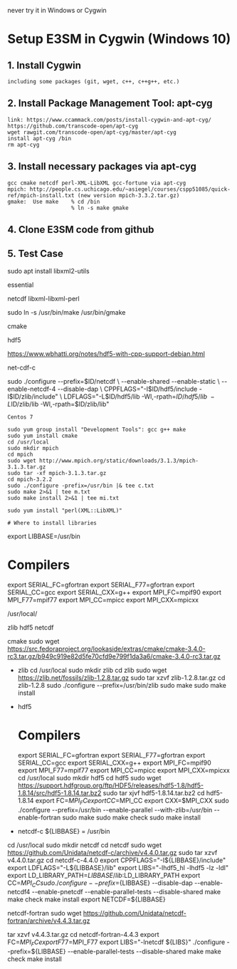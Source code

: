 

never try it in Windows or Cygwin
# Setup E3SM in Cygwin (Windows 10)

## 1. Install Cygwin
    including some packages (git, wget, c++, c++g++, etc.)
    
## 2. Install Package Management Tool: apt-cyg
    link: https://www.ccammack.com/posts/install-cygwin-and-apt-cyg/   https://github.com/transcode-open/apt-cyg
    wget rawgit.com/transcode-open/apt-cyg/master/apt-cyg
    install apt-cyg /bin
    rm apt-cyg

## 3. Install necessary packages via apt-cyg
    gcc cmake netcdf perl-XML-LibXML gcc-fortune via apt-cyg
    mpich: http://people.cs.uchicago.edu/~asiegel/courses/cspp51085/quick-ref/mpich-install.txt (new version mpich-3.3.2.tar.gz)
    gmake:  Use make    % cd /bin
                        % ln -s make gmake
 
## 4. Clone E3SM code from github

## 5. Test Case



sudo apt install libxml2-utils

essential

netcdf libxml-libxml-perl

sudo ln -s /usr/bin/make /usr/bin/gmake

cmake

hdf5

https://www.wbhatti.org/notes/hdf5-with-cpp-support-debian.html

net-cdf-c

sudo ./configure --prefix=$ID/netcdf \
	--enable-shared --enable-static \
	--enable-netcdf-4 --disable-dap \
	CPPFLAGS="-I$ID/hdf5/include -I$ID/zlib/include" \
	LDFLAGS="-L$ID/hdf5/lib -Wl,-rpath=$ID/hdf5/lib \
	-L$ID/zlib/lib -Wl,-rpath=$ID/zlib/lib"
	
	
	
	Centos 7
	
	sudo yum group install "Development Tools": gcc g++ make
	sudo yum install cmake
	cd /usr/local
	sudo mkdir mpich
	cd mpich
	sudo wget http://www.mpich.org/static/downloads/3.1.3/mpich-3.1.3.tar.gz
	sudo tar -xf mpich-3.1.3.tar.gz 
	cd mpich-3.2.2
	sudo ./configure -prefix=/usr/bin |& tee c.txt
	sudo make 2>&1 | tee m.txt
	sudo make install 2>&1 | tee mi.txt
	
	sudo yum install "perl(XML::LibXML)"
	
	# Where to install libraries
	
export LIBBASE=/usr/bin

# Compilers
export SERIAL_FC=gfortran
export SERIAL_F77=gfortran
export SERIAL_CC=gcc
export SERIAL_CXX=g++
export MPI_FC=mpif90
export MPI_F77=mpif77
export MPI_CC=mpicc
export MPI_CXX=mpicxx
	
/usr/local/

zlib hdf5 netcdf

cmake
sudo wget https://src.fedoraproject.org/lookaside/extras/cmake/cmake-3.4.0-rc3.tar.gz/b949c919e82d5fe70cfd9e799f1da3a6/cmake-3.4.0-rc3.tar.gz

* zlib 
	cd /usr/local
	sudo mkdir zlib
	cd zlib
	sudo wget https://zlib.net/fossils/zlib-1.2.8.tar.gz
	sudo tar xzvf  zlib-1.2.8.tar.gz
	cd zlib-1.2.8
	sudo ./configure --prefix=/usr/bin/zlib
	sudo make
	sudo make install
	
* hdf5
	# Compilers
	export SERIAL_FC=gfortran
	export SERIAL_F77=gfortran
	export SERIAL_CC=gcc
	export SERIAL_CXX=g++
	export MPI_FC=mpif90
	export MPI_F77=mpif77
	export MPI_CC=mpicc
	export MPI_CXX=mpicxx
	cd /usr/local
	sudo mkdir hdf5
	cd hdf5
	sudo wget https://support.hdfgroup.org/ftp/HDF5/releases/hdf5-1.8/hdf5-1.8.14/src/hdf5-1.8.14.tar.bz2
	sudo tar xjvf hdf5-1.8.14.tar.bz2
	cd hdf5-1.8.14
	export FC=$MPI_FC
	export CC=$MPI_CC
	export CXX=$MPI_CXX
	sudo ./configure --prefix=/usr/bin --enable-parallel --with-zlib=/usr/bin --enable-fortran
	sudo make
	sudo make check
	sudo make install

* netcdf-c
${LIBBASE} = /usr/bin

cd /usr/local
	sudo mkdir netcdf
	cd netcdf
sudo wget https://github.com/Unidata/netcdf-c/archive/v4.4.0.tar.gz
sudo tar xzvf v4.4.0.tar.gz
cd netcdf-c-4.4.0
export CPPFLAGS="-I${LIBBASE}/include"
export LDFLAGS="-L${LIBBASE}/lib"
export LIBS="-lhdf5_hl -lhdf5 -lz -ldl"
export LD_LIBRARY_PATH=${LIBBASE}/lib:$LD_LIBRARY_PATH
export CC=$MPI_CC
sudo ./configure --prefix=${LIBBASE} --disable-dap --enable-netcdf4 --enable-pnetcdf --enable-parallel-tests --disable-shared
make
make check
make install
export NETCDF=${LIBBASE}


netcdf-fortran 
sudo wget https://github.com/Unidata/netcdf-fortran/archive/v4.4.3.tar.gz

tar xzvf v4.4.3.tar.gz
cd netcdf-fortran-4.4.3
export FC=$MPI_FC
export F77=$MPI_F77
export LIBS="-lnetcdf ${LIBS}"
./configure --prefix=${LIBBASE} --enable-parallel-tests --disable-shared
make
make check
make install
	
	
